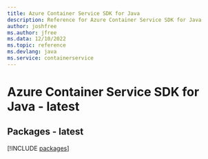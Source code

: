 ```yaml
---
title: Azure Container Service SDK for Java
description: Reference for Azure Container Service SDK for Java
author: joshfree
ms.author: jfree
ms.data: 12/10/2022
ms.topic: reference
ms.devlang: java
ms.service: containerservice
---
```

# Azure Container Service SDK for Java - latest
## Packages - latest
[!INCLUDE [packages](container-service-index.md)]
